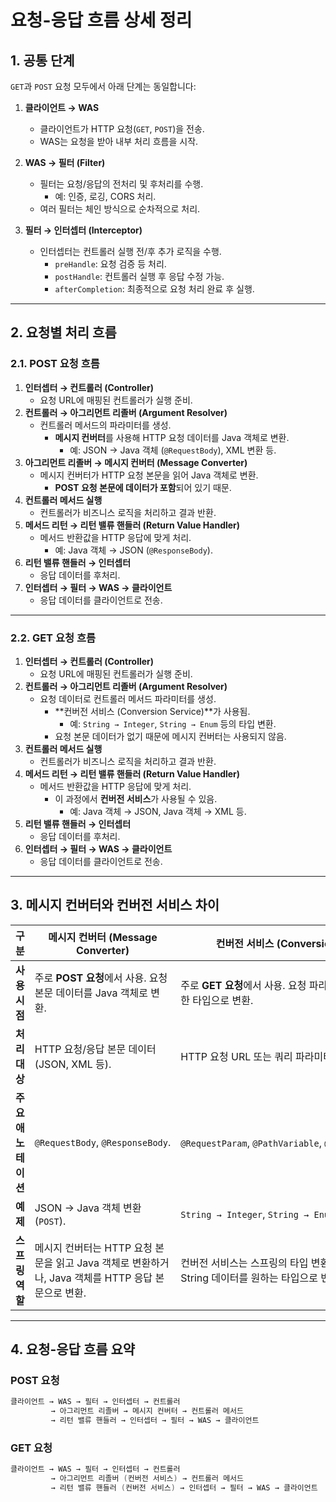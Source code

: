 # **요청-응답 흐름 상세 정리**

## **1. 공통 단계**

`GET`과 `POST` 요청 모두에서 아래 단계는 동일합니다:

1. **클라이언트 → WAS**
    
    - 클라이언트가 HTTP 요청(`GET`, `POST`)을 전송.
    - WAS는 요청을 받아 내부 처리 흐름을 시작.
2. **WAS → 필터 (Filter)**
    
    - 필터는 요청/응답의 전처리 및 후처리를 수행.
        - 예: 인증, 로깅, CORS 처리.
    - 여러 필터는 체인 방식으로 순차적으로 처리.
3. **필터 → 인터셉터 (Interceptor)**
    
    - 인터셉터는 컨트롤러 실행 전/후 추가 로직을 수행.
        - `preHandle`: 요청 검증 등 처리.
        - `postHandle`: 컨트롤러 실행 후 응답 수정 가능.
        - `afterCompletion`: 최종적으로 요청 처리 완료 후 실행.

---

## **2. 요청별 처리 흐름**

### **2.1. POST 요청 흐름**

1. **인터셉터 → 컨트롤러 (Controller)**
    - 요청 URL에 매핑된 컨트롤러가 실행 준비.
2. **컨트롤러 → 아그리먼트 리졸버 (Argument Resolver)**
    - 컨트롤러 메서드의 파라미터를 생성.
        - **메시지 컨버터**를 사용해 HTTP 요청 데이터를 Java 객체로 변환.
            - 예: JSON → Java 객체 (`@RequestBody`), XML 변환 등.
3. **아그리먼트 리졸버 → 메시지 컨버터 (Message Converter)**
    - 메시지 컨버터가 HTTP 요청 본문을 읽어 Java 객체로 변환.
        - **POST 요청 본문에 데이터가 포함**되어 있기 때문.
4. **컨트롤러 메서드 실행**
    - 컨트롤러가 비즈니스 로직을 처리하고 결과 반환.
5. **메서드 리턴 → 리턴 밸류 핸들러 (Return Value Handler)**
    - 메서드 반환값을 HTTP 응답에 맞게 처리.
        - 예: Java 객체 → JSON (`@ResponseBody`).
6. **리턴 밸류 핸들러 → 인터셉터**
    - 응답 데이터를 후처리.
7. **인터셉터 → 필터 → WAS → 클라이언트**
    - 응답 데이터를 클라이언트로 전송.

---
### **2.2. GET 요청 흐름**

1. **인터셉터 → 컨트롤러 (Controller)**
    - 요청 URL에 매핑된 컨트롤러가 실행 준비.
2. **컨트롤러 → 아그리먼트 리졸버 (Argument Resolver)**
    - 요청 데이터로 컨트롤러 메서드 파라미터를 생성.
        - **컨버전 서비스 (Conversion Service)**가 사용됨.
            - 예: `String → Integer`, `String → Enum` 등의 타입 변환.
        - 요청 본문 데이터가 없기 때문에 메시지 컨버터는 사용되지 않음.
3. **컨트롤러 메서드 실행**
    - 컨트롤러가 비즈니스 로직을 처리하고 결과 반환.
4. **메서드 리턴 → 리턴 밸류 핸들러 (Return Value Handler)**
    - 메서드 반환값을 HTTP 응답에 맞게 처리.
        - 이 과정에서 **컨버전 서비스**가 사용될 수 있음.
            - 예: Java 객체 → JSON, Java 객체 → XML 등.
5. **리턴 밸류 핸들러 → 인터셉터**
    - 응답 데이터를 후처리.
6. **인터셉터 → 필터 → WAS → 클라이언트**
    - 응답 데이터를 클라이언트로 전송.

---

## **3. 메시지 컨버터와 컨버전 서비스 차이**

| **구분**       | **메시지 컨버터 (Message Converter)**                                   | **컨버전 서비스 (Conversion Service)**                       |
| ------------ | ----------------------------------------------------------------- | ------------------------------------------------------ |
| **사용 시점**    | 주로 **POST 요청**에서 사용. 요청 본문 데이터를 Java 객체로 변환.                      | 주로 **GET 요청**에서 사용. 요청 파라미터(String)를 필요한 타입으로 변환.      |
| **처리 대상**    | HTTP 요청/응답 본문 데이터 (JSON, XML 등).                                  | HTTP 요청 URL 또는 쿼리 파라미터 (String).                       |
| **주요 애노테이션** | `@RequestBody`, `@ResponseBody`.                                  | `@RequestParam`, `@PathVariable`, `@ModelAttribute` 등. |
| **예제**       | JSON → Java 객체 변환 (`POST`).                                       | `String → Integer`, `String → Enum` 변환 (`GET`).        |
| **스프링 역할**   | 메시지 컨버터는 HTTP 요청 본문을 읽고 Java 객체로 변환하거나, Java 객체를 HTTP 응답 본문으로 변환. | 컨버전 서비스는 스프링의 타입 변환 프레임워크를 통해 String 데이터를 원하는 타입으로 변환. |

---
## **4. 요청-응답 흐름 요약**

### **POST 요청**
```java
클라이언트 → WAS → 필터 → 인터셉터 → 컨트롤러 
         → 아그리먼트 리졸버 → 메시지 컨버터 → 컨트롤러 메서드 
         → 리턴 밸류 핸들러 → 인터셉터 → 필터 → WAS → 클라이언트

```
### **GET 요청**
```java
클라이언트 → WAS → 필터 → 인터셉터 → 컨트롤러 
         → 아그리먼트 리졸버 (컨버전 서비스) → 컨트롤러 메서드 
         → 리턴 밸류 핸들러 (컨버전 서비스) → 인터셉터 → 필터 → WAS → 클라이언트
```